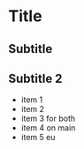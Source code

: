 # Title
## Subtitle
## Subtitle 2

- item 1
- item 2
- item 3 for both
- item 4 on main
- item 5 eu

